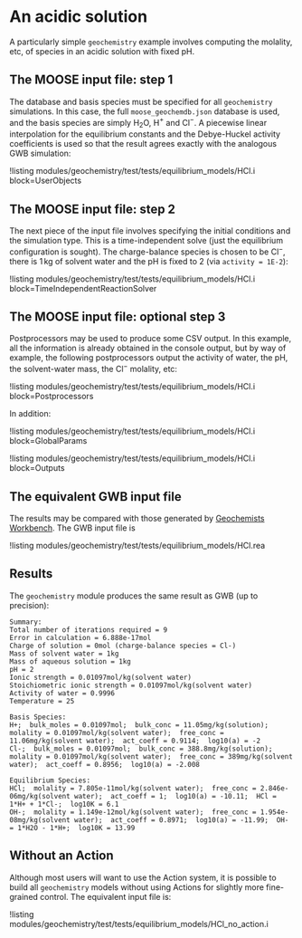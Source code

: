 # An acidic solution

A particularly simple `geochemistry` example involves computing the molality, etc, of species in an acidic solution with fixed pH.

## The MOOSE input file: step 1

The database and basis species must be specified for all `geochemistry` simulations.  In this case, the full `moose_geochemdb.json` database is used, and the basis species are simply H$_{2}$O, H$^{+}$ and Cl$^{-}$.  A piecewise linear interpolation for the equilibrium constants and the Debye-Huckel activity coefficients is used so that the result agrees exactly with the analogous GWB simulation:

!listing modules/geochemistry/test/tests/equilibrium_models/HCl.i block=UserObjects

## The MOOSE input file: step 2

The next piece of the input file involves specifying the initial conditions and the simulation type.  This is a time-independent solve (just the equilibrium configuration is sought).  The charge-balance species is chosen to be Cl$^{-}$, there is 1$\,$kg of solvent water and the pH is fixed to 2 (via `activity = 1E-2`):

!listing modules/geochemistry/test/tests/equilibrium_models/HCl.i block=TimeIndependentReactionSolver

## The MOOSE input file: optional step 3

Postprocessors may be used to produce some CSV output.  In this example, all the information is already obtained in the console output, but by way of example, the following postprocessors output the activity of water, the pH, the solvent-water mass, the Cl$^{-}$ molality, etc:

!listing modules/geochemistry/test/tests/equilibrium_models/HCl.i block=Postprocessors

In addition:

!listing modules/geochemistry/test/tests/equilibrium_models/HCl.i block=GlobalParams

!listing modules/geochemistry/test/tests/equilibrium_models/HCl.i block=Outputs


## The equivalent GWB input file

The results may be compared with those generated by [Geochemists Workbench](https://www.gwb.com/).  The GWB input file is

!listing modules/geochemistry/test/tests/equilibrium_models/HCl.rea

## Results

The `geochemistry` module produces the same result as GWB (up to precision):

```
Summary:
Total number of iterations required = 9
Error in calculation = 6.888e-17mol
Charge of solution = 0mol (charge-balance species = Cl-)
Mass of solvent water = 1kg
Mass of aqueous solution = 1kg
pH = 2
Ionic strength = 0.01097mol/kg(solvent water)
Stoichiometric ionic strength = 0.01097mol/kg(solvent water)
Activity of water = 0.9996
Temperature = 25

Basis Species:
H+;  bulk_moles = 0.01097mol;  bulk_conc = 11.05mg/kg(solution);  molality = 0.01097mol/kg(solvent water);  free_conc = 11.06mg/kg(solvent water);  act_coeff = 0.9114;  log10(a) = -2
Cl-;  bulk_moles = 0.01097mol;  bulk_conc = 388.8mg/kg(solution);  molality = 0.01097mol/kg(solvent water);  free_conc = 389mg/kg(solvent water);  act_coeff = 0.8956;  log10(a) = -2.008

Equilibrium Species:
HCl;  molality = 7.805e-11mol/kg(solvent water);  free_conc = 2.846e-06mg/kg(solvent water);  act_coeff = 1;  log10(a) = -10.11;  HCl = 1*H+ + 1*Cl-;  log10K = 6.1
OH-;  molality = 1.149e-12mol/kg(solvent water);  free_conc = 1.954e-08mg/kg(solvent water);  act_coeff = 0.8971;  log10(a) = -11.99;  OH- = 1*H2O - 1*H+;  log10K = 13.99
```

## Without an Action

Although most users will want to use the Action system, it is possible to build all `geochemistry` models without using Actions for slightly more fine-grained control.  The equivalent input file is:

!listing modules/geochemistry/test/tests/equilibrium_models/HCl_no_action.i
